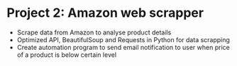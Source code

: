 # Project 2: Amazon web scrapper
* Scrape data from Amazon to analyse product details
* Optimized API, BeautifulSoup and Requests in Python for data scrapping
* Create automation program to send email notification to user when price of a product is below certain level

